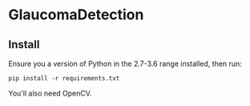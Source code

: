 GlaucomaDetection
=================

## Install
Ensure you a version of Python in the 2.7-3.6 range installed, then run:

    pip install -r requirements.txt

You'll also need OpenCV.
